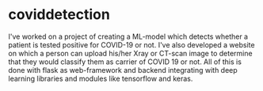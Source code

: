 # coviddetection
 I've worked on a project of creating a ML-model which detects whether a patient is tested positive for COVID-19 or not. I've also developed a website on which a person can upload his/her Xray or CT-scan image to determine that they would classify them as carrier of COVID 19 or not. All of this is done with flask as web-framework and backend integrating with deep learning libraries and modules like tensorflow and keras.
